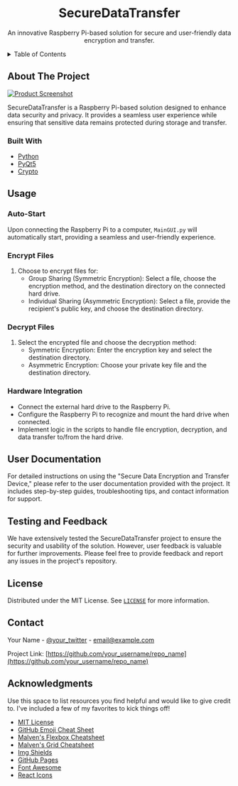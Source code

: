 <!-- PROJECT SHIELDS -->
<!--
*** Thanks for checking out the SecureDataTransfer project! If you have any suggestions
*** or feedback, please feel free to contribute.
*** Don't forget to give the project a star!
*** Thanks for your support!
-->

<!-- PROJECT LOGO -->
<div align="center">
  <h1>SecureDataTransfer</h1>
  <p>An innovative Raspberry Pi-based solution for secure and user-friendly data encryption and transfer.</p>
</div>

<!-- TABLE OF CONTENTS -->
<details>
  <summary>Table of Contents</summary>
  <ol>
    <li>
      <a href="#about-the-project">About The Project</a>
      <ul>
        <li><a href="#built-with">Built With</a></li>
      </ul>
    </li>
    <li>
      <a href="#usage">Usage</a>
      <ul>
        <li><a href="#auto-start">Auto-Start</a></li>
        <li><a href="#encrypt-files">Encrypt Files</a></li>
        <li><a href="#decrypt-files">Decrypt Files</a></li>
        <li><a href="#hardware-integration">Hardware Integration</a></li>
      </ul>
    </li>
    <li><a href="#user-documentation">User Documentation</a></li>
    <li><a href="#testing-and-feedback">Testing and Feedback</a></li>
    <li><a href="#license">License</a></li>
    <li><a href="#contact">Contact</a></li>
  </ol>
</details>

<!-- ABOUT THE PROJECT -->

## About The Project

[![Product Screenshot](product-screenshot-link)](product-screenshot-link)

SecureDataTransfer is a Raspberry Pi-based solution designed to enhance data security and privacy. It provides a seamless user experience while ensuring that sensitive data remains protected during storage and transfer.

### Built With

- [Python](https://www.python.org/)
- [PyQt5](https://riverbankcomputing.com/software/pyqt/intro)
- [Crypto](https://pypi.org/project/pycryptodome/)

<!-- GETTING STARTED -->

## Usage

### Auto-Start

Upon connecting the Raspberry Pi to a computer, `MainGUI.py` will automatically start, providing a seamless and user-friendly experience.

### Encrypt Files

1. Choose to encrypt files for:
   - Group Sharing (Symmetric Encryption): Select a file, choose the encryption method, and the destination directory on the connected hard drive.
   - Individual Sharing (Asymmetric Encryption): Select a file, provide the recipient's public key, and choose the destination directory.

### Decrypt Files

1. Select the encrypted file and choose the decryption method:
   - Symmetric Encryption: Enter the encryption key and select the destination directory.
   - Asymmetric Encryption: Choose your private key file and the destination directory.

### Hardware Integration

- Connect the external hard drive to the Raspberry Pi.
- Configure the Raspberry Pi to recognize and mount the hard drive when connected.
- Implement logic in the scripts to handle file encryption, decryption, and data transfer to/from the hard drive.

<!-- USER DOCUMENTATION -->

## User Documentation

For detailed instructions on using the "Secure Data Encryption and Transfer Device," please refer to the user documentation provided with the project. It includes step-by-step guides, troubleshooting tips, and contact information for support.

<!-- TESTING AND FEEDBACK -->

## Testing and Feedback

We have extensively tested the SecureDataTransfer project to ensure the security and usability of the solution. However, user feedback is valuable for further improvements. Please feel free to provide feedback and report any issues in the project's repository.

<!-- LICENSE -->

## License

Distributed under the MIT License. See [`LICENSE`](LICENSE) for more information.

<!-- CONTACT -->

## Contact

Your Name - [@your_twitter](https://twitter.com/your_username) - email@example.com

Project Link: [https://github.com/your_username/repo_name](https://github.com/your_username/repo_name)

<!-- ACKNOWLEDGMENTS -->

## Acknowledgments

Use this space to list resources you find helpful and would like to give credit to. I've included a few of my favorites to kick things off!

- [MIT License]([https://choosealicense.com](https://spdx.org/licenses/MIT.html))
- [GitHub Emoji Cheat Sheet](https://www.webpagefx.com/tools/emoji-cheat-sheet)
- [Malven's Flexbox Cheatsheet](https://flexbox.malven.co/)
- [Malven's Grid Cheatsheet](https://grid.malven.co/)
- [Img Shields](https://shields.io)
- [GitHub Pages](https://pages.github.com)
- [Font Awesome](https://fontawesome.com)
- [React Icons](https://react-icons.github.io/react-icons/search)
